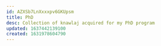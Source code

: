 ```yaml
---
id: AZXSb7LnXxxxpv6GKUpsm
title: PhD
desc: Collection of knawlaj acquired for my PhD program
updated: 1637442139100
created: 1631978604790
---
```


